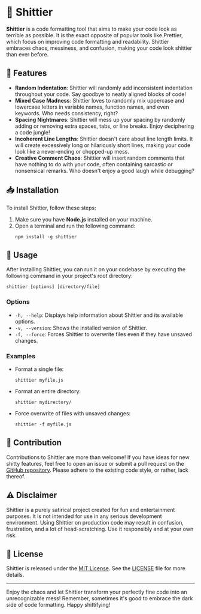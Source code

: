 # 💩 Shittier

**Shittier** is a code formatting tool that aims to make your code look as terrible as possible. It is the exact opposite of popular tools like Prettier, which focus on improving code formatting and readability. Shittier embraces chaos, messiness, and confusion, making your code look shittier than ever before.

## 🌟 Features

- **Random Indentation**: Shittier will randomly add inconsistent indentation throughout your code. Say goodbye to neatly aligned blocks of code!
- **Mixed Case Madness**: Shittier loves to randomly mix uppercase and lowercase letters in variable names, function names, and even keywords. Who needs consistency, right?
- **Spacing Nightmares**: Shittier will mess up your spacing by randomly adding or removing extra spaces, tabs, or line breaks. Enjoy deciphering a code jungle!
- **Incoherent Line Lengths**: Shittier doesn't care about line length limits. It will create excessively long or hilariously short lines, making your code look like a never-ending or chopped-up mess.
- **Creative Comment Chaos**: Shittier will insert random comments that have nothing to do with your code, often containing sarcastic or nonsensical remarks. Who doesn't enjoy a good laugh while debugging?

## 📥️ Installation

To install Shittier, follow these steps:

1. Make sure you have **Node.js** installed on your machine.
2. Open a terminal and run the following command:
   ```
   npm install -g shittier
   ```

## 🚀 Usage

After installing Shittier, you can run it on your codebase by executing the following command in your project's root directory:

```
shittier [options] [directory/file]
```

### Options

- `-h, --help`: Displays help information about Shittier and its available options.
- `-v, --version`: Shows the installed version of Shittier.
- `-f, --force`: Forces Shittier to overwrite files even if they have unsaved changes.

### Examples

- Format a single file:
  ```
  shittier myfile.js
  ```

- Format an entire directory:
  ```
  shittier mydirectory/
  ```

- Force overwrite of files with unsaved changes:
  ```
  shittier -f myfile.js
  ```

<!-- ## 🚿 Un-shittifying

If you've had enough of the chaos and want to reset your code back to its original state, Shittier provides a handy un-shittifying feature. This feature will undo the shittifying changes made by Shittier and restore your code to its initial format.

To un-shittify your code, Run the un-shittifying command: Open a terminal in your project's root directory and execute the following command:

   ```
   shittier unshittify [options] [directory/file]
   ```

   The `unshittify` command will reverse the shittifying changes made by Shittier and restore your code to its original format. -->

## 🤝 Contribution

Contributions to Shittier are more than welcome! If you have ideas for new shitty features, feel free to open an issue or submit a pull request on the [GitHub repository](https://github.com/rohitdhas/shittier). Please adhere to the existing code style, or rather, lack thereof.

## ⚠️ Disclaimer

Shittier is a purely satirical project created for fun and entertainment purposes. It is not intended for use in any serious development environment. Using Shittier on production code may result in confusion, frustration, and a lot of head-scratching. Use it responsibly and at your own risk.

## 📜 License

Shittier is released under the [MIT License](https://opensource.org/licenses/MIT). See the [LICENSE](LICENSE) file for more details.

---

Enjoy the chaos and let Shittier transform your perfectly fine code into an unrecognizable mess! Remember, sometimes it's good to embrace the dark side of code formatting. Happy shittifying!
